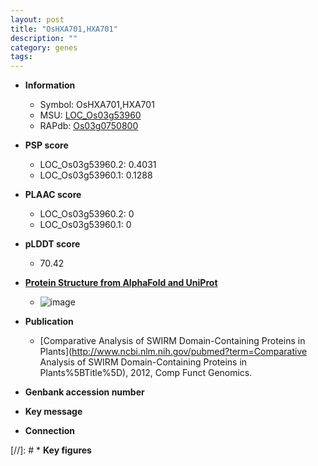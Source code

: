 ```yaml
---
layout: post
title: "OsHXA701,HXA701"
description: ""
category: genes
tags: 
---
```


* **Information**  
    + Symbol: OsHXA701,HXA701  
    + MSU: [LOC_Os03g53960](http://rice.plantbiology.msu.edu/cgi-bin/ORF_infopage.cgi?orf=LOC_Os03g53960)  
    + RAPdb: [Os03g0750800](http://rapdb.dna.affrc.go.jp/viewer/gbrowse_details/irgsp1?name=Os03g0750800)  

* **PSP score**  
    + LOC_Os03g53960.2: 0.4031 
    + LOC_Os03g53960.1: 0.1288 

* **PLAAC score**  
    + LOC_Os03g53960.2: 0 
    + LOC_Os03g53960.1: 0 

* **pLDDT score**
    + 70.42

* **[Protein Structure from AlphaFold and UniProt](https://www.uniprot.org/uniprotkb/Q75LL6/entry#structure)**
    + ![image](https://ricepsp.github.io/images/Q7/AF-Q75LL6-F1.png)

* **Publication**  
    + [Comparative Analysis of SWIRM Domain-Containing Proteins in Plants](http://www.ncbi.nlm.nih.gov/pubmed?term=Comparative Analysis of SWIRM Domain-Containing Proteins in Plants%5BTitle%5D), 2012, Comp Funct Genomics.

* **Genbank accession number**  

* **Key message**  

* **Connection**  

[//]: # * **Key figures**  


